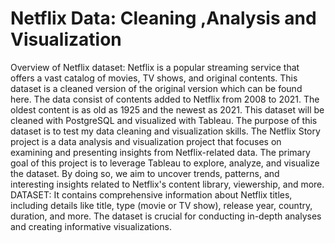 # Netflix Data: Cleaning ,Analysis and Visualization
Overview of Netflix dataset:
Netflix is a popular streaming service that offers a vast catalog of movies, TV shows,
and original contents. This dataset is a cleaned version of the original version which
can be found here. The data consist of contents added to Netflix from 2008 to 2021.
The oldest content is as old as 1925 and the newest as 2021. This dataset will be
cleaned with PostgreSQL and visualized with Tableau. The purpose of this dataset is to
test my data cleaning and visualization skills.
The Netflix Story project is a data analysis and visualization project that focuses on examining and presenting insights from Netflix-related data.
The primary goal of this project is to leverage Tableau to explore, analyze, and visualize the dataset. By doing so, we aim to uncover trends, patterns, and interesting insights related to Netflix's content library, viewership, and more.
DATASET:
It contains comprehensive information about Netflix titles, including details like title, type (movie or TV show), release year, country, duration, and more. The dataset is crucial for conducting in-depth analyses and creating informative visualizations.
